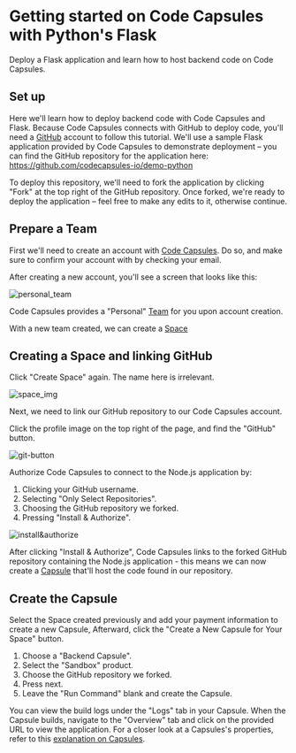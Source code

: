 
# Getting started on Code Capsules with Python's Flask
Deploy a Flask application and learn how to host backend code on Code Capsules. 

## Set up

Here we'll learn how to deploy backend code with Code Capsules and Flask. Because Code Capsules connects with GitHub to deploy code, you'll need a [GitHub](www.github.com) account to follow this tutorial. We'll use a sample Flask application provided by Code Capsules to demonstrate deployment – you can find the GitHub repository for the application here: https://github.com/codecapsules-io/demo-python

To deploy this repository, we'll need to fork the application by clicking "Fork" at the top right of the GitHub repository. Once forked, we're ready to deploy the application – feel free to make any edits to it, otherwise continue. 

## Prepare a Team

First we'll need to create an account with [Code Capsules](https://codecapsules.io/). Do so, and make sure to confirm your account with by checking your email. 

After creating a new account, you'll see a screen that looks like this:

![personal_team](images/personal_team.png)

Code Capsules provides a "Personal" [Team](https://codecapsules.io/docs/faq/what-is-a-team/) for you upon account creation. 

With a new team created, we can create a [Space](https://codecapsules.io/docs/faq/what-is-a-space/)

## Creating a Space and linking GitHub

Click "Create Space" again. The name here is irrelevant.

![space_img](images/create-space.png)

Next, we need to link our GitHub repository to our Code Capsules account.

Click the profile image on the top right of the page, and find the "GitHub" button.

![git-button](images/git-button.png)

Authorize Code Capsules to connect to the Node.js application by:

1. Clicking your GitHub username.
2. Selecting "Only Select Repositories".
3. Choosing the GitHub repository we forked.
4. Pressing "Install & Authorize".

![install&authorize](images/authorize_cc.png)

After clicking "Install & Authorize", Code Capsules links to the forked GitHub repository containing the Node.js application - this means we can now create a [Capsule](https://codecapsules.io/docs/faq/what-is-a-capsule/) that'll host the code found in our repository.

## Create the Capsule

Select the Space created previously and add your payment information to create a new Capsule, Afterward, click the "Create a New Capsule for Your Space" button.

1. Choose a "Backend Capsule".
2. Select the "Sandbox" product.
3. Choose the GitHub repository we forked.
4. Press next.
5. Leave the "Run Command" blank and create the Capsule.


You can view the build logs under the "Logs" tab in your Capsule. When the Capsule builds, navigate to the "Overview" tab and click on the provided URL to view the application. For a closer look at a Capsules's properties, refer to this [explanation on Capsules](https://codecapsules.io/docs/faq/what-is-a-capsule/).